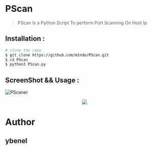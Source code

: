 # PScan
> PScan Is a Python Script To perform Port Scanning On Host Ip 

## Installation :
```bash
# clone the repo
$ git clone https://github.com/m1ndo/PScan.git
$ cd PScan 
$ python3 PScan.py 
```
## ScreenShot && Usage :
<img src="https://i.ibb.co/71dacvb/PScaner.png" alt="PScaner" border="0">

<p align="center">
<a href="https://asciinema.org/a/223432">
<img src="https://asciinema.org/a/223432.svg">
</a>
</p>

# Author 
## ybenel 
